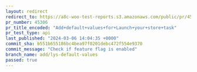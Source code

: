 ```yaml
---
layout: redirect
redirect_to: https://a8c-woo-test-reports.s3.amazonaws.com/public/pr/45306/api/index.html
pr_number: 45306
pr_title_encoded: "Add+default+values+for+Launch+your+store+task"
pr_test_type: api
last_published: "2024-03-06 14:04:35 +0000"
commit_sha: b551b655186bc4bea97f0201debc472f554e9370
commit_message: "Check if feature flag is enabled"
branch_name: add/lys-default-values
passed: true
---
```

